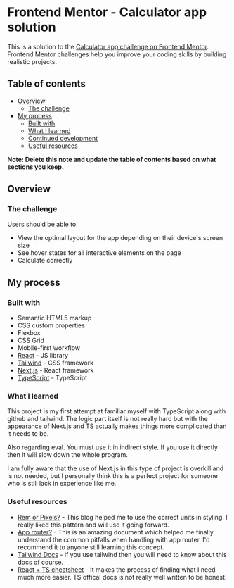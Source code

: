 # Frontend Mentor - Calculator app solution

This is a solution to the [Calculator app challenge on Frontend Mentor](https://www.frontendmentor.io/challenges/calculator-app-9lteq5N29). Frontend Mentor challenges help you improve your coding skills by building realistic projects.

## Table of contents

- [Overview](#overview)
  - [The challenge](#the-challenge)
- [My process](#my-process)
  - [Built with](#built-with)
  - [What I learned](#what-i-learned)
  - [Continued development](#continued-development)
  - [Useful resources](#useful-resources)

**Note: Delete this note and update the table of contents based on what sections you keep.**

## Overview

### The challenge

Users should be able to:

- View the optimal layout for the app depending on their device's screen size
- See hover states for all interactive elements on the page
- Calculate correctly

## My process

### Built with

- Semantic HTML5 markup
- CSS custom properties
- Flexbox
- CSS Grid
- Mobile-first workflow
- [React](https://reactjs.org/) - JS library
- [Tailwind](https://tailwindcss.com/) - CSS framework
- [Next.js](https://nextjs.org/) - React framework
- [TypeScript](https://www.typescriptlang.org/) - TypeScript

### What I learned

This project is my first attempt at familiar myself with TypeScript along with github and tailwind. The logic part itself is not really hard but with the appearance of Next.js and TS actually makes things more complicated than it needs to be.

Also regarding eval. You must use it in indirect style. If you use it directly then it will slow down the whole program.

I am fully aware that the use of Next.js in this type of project is overkill and is not needed, but I personally think this is a perfect project for someone who is still lack in experience like me.

### Useful resources

- [Rem or Pixels?](https://www.joshwcomeau.com/css/surprising-truth-about-pixels-and-accessibility/) - This blog helped me to use the correct units in styling. I really liked this pattern and will use it going forward.
- [App router?](https://vercel.com/blog/common-mistakes-with-the-next-js-app-router-and-how-to-fix-them) - This is an amazing document which helped me finally understand the common pitfalls when handling with app router. I'd recommend it to anyone still learning this concept.
- [Tailwind Docs](https://tailwindcss.com/docs/installation) - if you use tailwind then you will need to know about this docs of course.
- [React + TS cheatsheet](https://react-typescript-cheatsheet.netlify.app/) - It makes the process of finding what I need much more easier. TS offical docs is not really well written to be honest.
